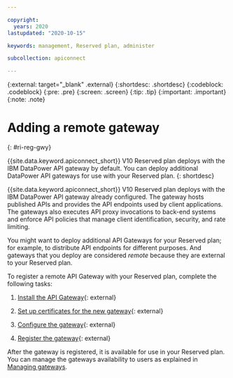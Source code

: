 ```yaml
---

copyright:
  years: 2020
lastupdated: "2020-10-15"

keywords: management, Reserved plan, administer

subcollection: apiconnect

---
```


{:external: target="_blank" .external} 
{:shortdesc: .shortdesc}
{:codeblock: .codeblock}
{:pre: .pre}
{:screen: .screen}
{:tip: .tip}
{:important: .important}
{:note: .note}

# Adding a remote gateway
{: #ri-reg-gwy}

{{site.data.keyword.apiconnect_short}} V10 Reserved plan deploys with the IBM DataPower API gateway by default. You can deploy additional DataPower API gateways for use with your Reserved plan.
{: shortdesc}

{{site.data.keyword.apiconnect_short}} V10 Reserved plan deploys with the IBM DataPower API gateway already configured. The gateway hosts published APIs and provides the API endpoints used by client applications. The gateways also executes API proxy invocations to back-end systems and enforce API policies that manage client identification, security, and rate limiting.

You might want to deploy additional API Gateways for your Reserved plan; for example, to distribute API endpoints for different purposes. And gateways that you deploy are considered _remote_ because they are external to your Reserved plan.

To register a remote API Gateway with your Reserved plan, complete the following tasks:

1. [Install the API Gateway](https://www.ibm.com/support/knowledgecenter/SSMNED_v10cloud/com.ibm.apic.install.doc/tapic_install_datapower_files.html){: external}

2. [Set up certificates for the new gateway](https://www.ibm.com/support/knowledgecenter/SSMNED_v10cloud/com.ibm.apic.install.doc/ri_gwy_certs.html){: external}

3. [Configure the gateway](https://www.ibm.com/support/knowledgecenter/SSMNED_v10cloud/com.ibm.apic.install.doc/tapic_install_datapower_gateway_apigwy..html){: external}

4. [Register the gateway](https://www.ibm.com/support/knowledgecenter/SSMNED_v10cloud/com.ibm.apic.install.doc/ri_gwy_reg.html){: external}

After the gateway is registered, it is available for use in your Reserved plan. You can manage the gateways availability to users as explained in [Managing gateways](/docs/apiconnect?topic=apiconnect-ri-mng-gwy).
